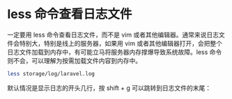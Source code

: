 # less 命令查看日志文件

一定要用 less 命令查看日志文件，而不是 vim 或者其他编辑器。通常来说日志文件会特别大，特别是线上的服务器，如果用 vim 或者其他编辑器打开，会把整个日志文件加载到内存中，有可能立马将服务器内存撑爆导致系统故障。less 命令则不会，可以理解为按需加载文件内容到内存中。

```bash
less storage/log/laravel.log
```

默认情况是显示日志的开头几行，按 shift + g 可以跳转到日志文件的末尾：
